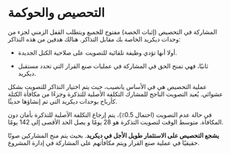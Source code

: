 # التحصيص والحوكمة

المشاركة في التحصيص (إثبات الحصة) مفتوح للجميع ويتطلب القفل الزمني لجزء من وحدات ديكريد الخاصة بك مقابل التذاكر. هنالك هدفين من هذه التذاكر:

- أولا أنها تؤدي وظيفة تلقائية للتصويت على صلاحية الكتل الجديدة.

- ثانيًا، فهي تمنح الحق في المشاركة في عمليات صنع القرار التي تحدد مستقبل ديكريد.

عملية التحصيص هي في الأساس يانصيب، حيث يتم اختيار التذاكر للتصويت بشكل عشوائي. يُعيد التصويت الناجح للمشارك التكلفة الأصلية للتذكرة وجزءًا من مكافأة الكتلة كأرباح بوحدات ديكريد التي تم إنشاؤها حديثًا.

في حالة عدم التصويت (احتمال 0.5٪)، يتم إرجاع التكلفة الأصلية للتذكرة بأمان دون المكافأة. متوسط الوقت لتصويت التذكرة هو 28 يومًا و يصل الحد الأقصى إلى 142 يومًا.

**يشجع التحصيص على الاستثمار طويل الأجل في ديكريد**. بحيث يتم منح المشاركين
صوتًا حقيقيًا في عملية صنع القرار ويتم مكافأتهم على المشاركة في
إدارة المشروع.
